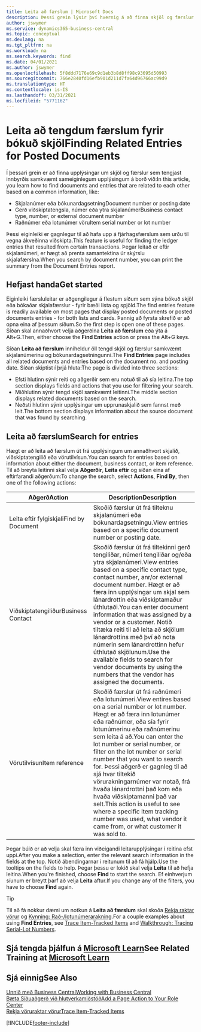 ```yaml
---
title: Leita að færslum | Microsoft Docs
description: Þessi grein lýsir því hvernig á að finna skjöl og færslur sem tengjast
author: jswymer
ms.service: dynamics365-business-central
ms.topic: conceptual
ms.devlang: na
ms.tgt_pltfrm: na
ms.workload: na
ms.search.keywords: find
ms.date: 04/01/2021
ms.author: jswymer
ms.openlocfilehash: 5f8ddd7176e69c9d1eb3b8d8ff98c93695d50993
ms.sourcegitcommit: 766e2840fd16efb901d211d7fa64d96766ac99d9
ms.translationtype: HT
ms.contentlocale: is-IS
ms.lasthandoff: 03/31/2021
ms.locfileid: "5771162"
---
```

# <a name="finding-related-entries-for-posted-documents"></a><span data-ttu-id="b7468-103">Leita að tengdum færslum fyrir bókuð skjöl</span><span class="sxs-lookup"><span data-stu-id="b7468-103">Finding Related Entries for Posted Documents</span></span> 

<span data-ttu-id="b7468-104">Í þessari grein er að finna upplýsingar um skjöl og færslur sem tengjast innbyrðis samkvæmt sameiginlegum upplýsingum á borð við:</span><span class="sxs-lookup"><span data-stu-id="b7468-104">In this article, you learn how to find documents and entries that are related to each other based on a common information, like:</span></span>

- <span data-ttu-id="b7468-105">Skjalanúmer eða bókunardagsetning</span><span class="sxs-lookup"><span data-stu-id="b7468-105">Document number or posting date</span></span>
- <span data-ttu-id="b7468-106">Gerð viðskiptatengsla, númer eða ytra skjalanúmer</span><span class="sxs-lookup"><span data-stu-id="b7468-106">Business contact type, number, or external document number</span></span>
- <span data-ttu-id="b7468-107">Raðnúmer eða lotunúmer vöru</span><span class="sxs-lookup"><span data-stu-id="b7468-107">Item serial number or lot number</span></span>

<span data-ttu-id="b7468-108">Þessi eiginleiki er gagnlegur til að hafa upp á fjárhagsfærslum sem urðu til vegna ákveðinna viðskipta.</span><span class="sxs-lookup"><span data-stu-id="b7468-108">This feature is useful for finding the ledger entries that resulted from certain transactions.</span></span> <span data-ttu-id="b7468-109">Þegar leitað er eftir skjalanúmeri, er hægt að prenta samantektina úr skýrslu skjalafærslna.</span><span class="sxs-lookup"><span data-stu-id="b7468-109">When you search by document number, you can print the summary from the Document Entries report.</span></span>

## <a name="get-started"></a><span data-ttu-id="b7468-110">Hefjast handa</span><span class="sxs-lookup"><span data-stu-id="b7468-110">Get started</span></span>

<span data-ttu-id="b7468-111">Eiginleiki færsluleitar er aðgengilegur á flestum síðum sem sýna bókuð skjöl eða bókaðar skjalafærslur - fyrir bæði lista og spjöld.</span><span class="sxs-lookup"><span data-stu-id="b7468-111">The find entries feature is readily available on most pages that display posted documents or posted documents entries - for both lists and cards.</span></span> <span data-ttu-id="b7468-112">Þannig að fyrsta skrefið er að opna eina af þessum síðum.</span><span class="sxs-lookup"><span data-stu-id="b7468-112">So the first step is open one of these pages.</span></span> <span data-ttu-id="b7468-113">Síðan skal annaðhvort velja aðgerðina **Leita að færslum** eða ýta á Alt+G.</span><span class="sxs-lookup"><span data-stu-id="b7468-113">Then, either choose the **Find Entries** action or press the Alt+G keys.</span></span>

<span data-ttu-id="b7468-114">Síðan **Leita að færslum** inniheldur öll tengd skjöl og færslur samkvæmt skjalanúmerinu og bókunardagsetningunni.</span><span class="sxs-lookup"><span data-stu-id="b7468-114">The **Find Entries** page  includes all related documents and entries based on the document no. and posting date.</span></span> <span data-ttu-id="b7468-115">Síðan skiptist í þrjá hluta:</span><span class="sxs-lookup"><span data-stu-id="b7468-115">The page is divided into three sections:</span></span>

- <span data-ttu-id="b7468-116">Efsti hlutinn sýnir reiti og aðgerðir sem eru notuð til að sía leitina.</span><span class="sxs-lookup"><span data-stu-id="b7468-116">The top section displays fields and actions that you use for filtering your search.</span></span>
- <span data-ttu-id="b7468-117">Miðhlutinn sýnir tengd skjöl samkvæmt leitinni.</span><span class="sxs-lookup"><span data-stu-id="b7468-117">The middle section displays related documents based on the search.</span></span>
- <span data-ttu-id="b7468-118">Neðsti hlutinn sýnir upplýsingar um upprunaskjalið sem fannst með leit.</span><span class="sxs-lookup"><span data-stu-id="b7468-118">The bottom section displays information about the source document that was found by searching.</span></span>


<!--
 There are two ways to open this page:

- Choose the ![Lightbulb that opens the Tell Me feature](media/ui-search/search_small.png "Tell me what you want to do") icon, enter **Find Entries**, and then choose the related link.

    With this way, the **Find Entries** page might be empty, and you'll have to start searching for entries from scratch.
    
- Open a page that displays posted documents or posted documents entries, either a list or a card. Then, locate and select the **Find Entries** action.

    With this way, the **Find Entries**, page will include all related documents and entries based on the document no. and posting date.


    > [!TIP]
    > If you are on a page that has the **Find Entries** action, press crtl+G to open the **Find Entries** page directly. 
-->

## <a name="search-for-entries"></a><span data-ttu-id="b7468-119">Leita að færslum</span><span class="sxs-lookup"><span data-stu-id="b7468-119">Search for entries</span></span>

<span data-ttu-id="b7468-120">Hægt er að leita að færslum út frá upplýsingum um annaðhvort skjalið, viðskiptatengilið eða vörutilvísun.</span><span class="sxs-lookup"><span data-stu-id="b7468-120">You can search for entries based on information about either the document, business contact, or item reference.</span></span> <span data-ttu-id="b7468-121">Til að breyta leitinni skal velja **Aðgerðir**, **Leita eftir** og síðan eina af eftirfarandi aðgerðum:</span><span class="sxs-lookup"><span data-stu-id="b7468-121">To change the search, select **Actions**, **Find By**, then one of the following actions:</span></span>

|<span data-ttu-id="b7468-122">Aðgerð</span><span class="sxs-lookup"><span data-stu-id="b7468-122">Action</span></span>|<span data-ttu-id="b7468-123">Description</span><span class="sxs-lookup"><span data-stu-id="b7468-123">Description</span></span>|
|------|-----------|
|<span data-ttu-id="b7468-124">Leita eftir fylgiskjali</span><span class="sxs-lookup"><span data-stu-id="b7468-124">Find by Document</span></span>|<span data-ttu-id="b7468-125">Skoðið færslur út frá tilteknu skjalanúmeri eða bókunardagsetningu.</span><span class="sxs-lookup"><span data-stu-id="b7468-125">View entries based on a specific document number or posting date.</span></span>|
|<span data-ttu-id="b7468-126">Viðskiptatengiliður</span><span class="sxs-lookup"><span data-stu-id="b7468-126">Business Contact</span></span> |<span data-ttu-id="b7468-127">Skoðið færslur út frá tiltekinni gerð tengiliðar, númeri tengiliðar og/eða ytra skjalanúmeri.</span><span class="sxs-lookup"><span data-stu-id="b7468-127">View entries based on a specific contact type, contact number, anr/or external document number.</span></span> <span data-ttu-id="b7468-128">Hægt er að færa inn upplýsingar um skjal sem lánardrottin eða viðskiptamaður úthlutaði.</span><span class="sxs-lookup"><span data-stu-id="b7468-128">You can enter document information that was assigned by a vendor or a customer.</span></span> <span data-ttu-id="b7468-129">Notið tiltæka reiti til að leita að skjölum lánardrottins með því að nota númerin sem lánardrottinn hefur úthlutað skjölunum.</span><span class="sxs-lookup"><span data-stu-id="b7468-129">Use the available fields to search for vendor documents by using the numbers that the vendor has assigned the documents.</span></span>|
|<span data-ttu-id="b7468-130">Vörutilvísun</span><span class="sxs-lookup"><span data-stu-id="b7468-130">Item reference</span></span>|<span data-ttu-id="b7468-131">Skoðið færslur út frá raðnúmeri eða lotunúmeri.</span><span class="sxs-lookup"><span data-stu-id="b7468-131">View entires based on a serial number or lot number.</span></span> <span data-ttu-id="b7468-132">Hægt er að færa inn lotunúmer eða raðnúmer, eða sía fyrir lotunúmerinu eða raðnúmerinu sem leita á að.</span><span class="sxs-lookup"><span data-stu-id="b7468-132">You can enter the lot number or serial number, or filter on the lot number or serial number that you want to search for.</span></span> <span data-ttu-id="b7468-133">Þessi aðgerð er gagnleg til að sjá hvar tiltekið vörurakningarnúmer var notað, frá hvaða lánardrottni það kom eða hvaða viðskiptamanni það var selt.</span><span class="sxs-lookup"><span data-stu-id="b7468-133">This action is useful to see where a specific item tracking number was used, what vendor it came from, or what customer it was sold to.</span></span>|

<span data-ttu-id="b7468-134">Þegar búið er að velja skal færa inn viðeigandi leitarupplýsingar í reitina efst uppi.</span><span class="sxs-lookup"><span data-stu-id="b7468-134">After you make a selection, enter the relevant search information in the fields at the top.</span></span> <span data-ttu-id="b7468-135">Notið ábendingarnar í reitunum til að fá hjálp.</span><span class="sxs-lookup"><span data-stu-id="b7468-135">Use the tooltips on the fields to help.</span></span> <span data-ttu-id="b7468-136">Þegar þessu er lokið skal velja **Leita** til að hefja leitina.</span><span class="sxs-lookup"><span data-stu-id="b7468-136">When you're finished, choose **Find** to start the search.</span></span> <span data-ttu-id="b7468-137">Ef einhverjum síunum er breytt þarf að velja **Leita** aftur.</span><span class="sxs-lookup"><span data-stu-id="b7468-137">If you change any of the filters, you have to choose **Find** again.</span></span>

> [!TIP]
> <span data-ttu-id="b7468-138">Til að fá nokkur dæmi um notkun á **Leita að færslum** skal skoða [Rekja raktar vörur](inventory-how-to-trace-item-tracked-items.md) og [Kynning: Rað-/lotunúmerarakning](walkthrough-tracing-serial-lot-numbers.md).</span><span class="sxs-lookup"><span data-stu-id="b7468-138">For a couple examples about using **Find Entries**, see [Trace Item-Tracked Items](inventory-how-to-trace-item-tracked-items.md) and [Walkthrough: Tracing Serial-Lot Numbers](walkthrough-tracing-serial-lot-numbers.md).</span></span>

## <a name="see-related-training-at-microsoft-learn"></a><span data-ttu-id="b7468-139">Sjá tengda þjálfun á [Microsoft Learn](/learn/modules/user-interface-dynamics-365-business-central/index)</span><span class="sxs-lookup"><span data-stu-id="b7468-139">See Related Training at [Microsoft Learn](/learn/modules/user-interface-dynamics-365-business-central/index)</span></span>

## <a name="see-also"></a><span data-ttu-id="b7468-140">Sjá einnig</span><span class="sxs-lookup"><span data-stu-id="b7468-140">See Also</span></span>

[<span data-ttu-id="b7468-141">Unnið með Business Central</span><span class="sxs-lookup"><span data-stu-id="b7468-141">Working with Business Central</span></span>](ui-work-product.md)  
[<span data-ttu-id="b7468-142">Bæta Síðuaðgerð við hlutverkamiðstöð</span><span class="sxs-lookup"><span data-stu-id="b7468-142">Add a Page Action to Your Role Center</span></span>](ui-bookmarks.md)  
[<span data-ttu-id="b7468-143">Rekja vöruraktar vörur</span><span class="sxs-lookup"><span data-stu-id="b7468-143">Trace Item-Tracked Items</span></span>](inventory-how-to-trace-item-tracked-items.md)  


[!INCLUDE[footer-include](includes/footer-banner.md)]